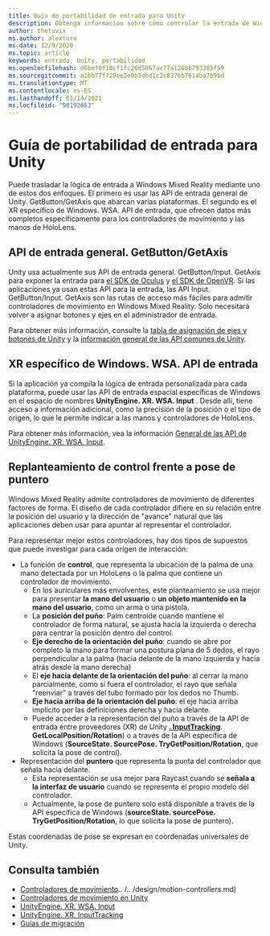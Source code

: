 ```yaml
---
title: Guía de portabilidad de entrada para Unity
description: Obtenga información sobre cómo controlar la entrada de Windows Mixed Reality en Unity.
author: thetuvix
ms.author: alexturn
ms.date: 12/9/2020
ms.topic: article
keywords: entrada, Unity, portabilidad
ms.openlocfilehash: d6bef0f10cf1fc20d5067ac77a126bb793385f59
ms.sourcegitcommit: a1bb77f729ee2e0b3dbd1c2c837bb7614ba7b9bd
ms.translationtype: MT
ms.contentlocale: es-ES
ms.lasthandoff: 01/14/2021
ms.locfileid: "98192653"
---
```

# <a name="input-porting-guide-for-unity"></a>Guía de portabilidad de entrada para Unity

Puede trasladar la lógica de entrada a Windows Mixed Reality mediante uno de estos dos enfoques. El primero es usar las API de entrada general de Unity. GetButton/GetAxis que abarcan varias plataformas. El segundo es el XR específico de Windows. WSA. API de entrada, que ofrecen datos más completos específicamente para los controladores de movimiento y las manos de HoloLens.

## <a name="general-inputgetbuttongetaxis-apis"></a>API de entrada general. GetButton/GetAxis

Unity usa actualmente sus API de entrada general. GetButton/Input. GetAxis para exponer la entrada para [el SDK de Oculus](https://docs.unity3d.com/Manual/OculusControllers.html) y [el SDK de OpenVR](https://docs.unity3d.com/Manual/OpenVRControllers.html). Si las aplicaciones ya usan estas API para la entrada, las API Input. GetButton/Input. GetAxis son las rutas de acceso más fáciles para admitir controladores de movimiento en Windows Mixed Reality. Solo necesitará volver a asignar botones y ejes en el administrador de entrada.

Para obtener más información, consulte la [tabla de asignación de ejes y botones de Unity](../unity/motion-controllers-in-unity.md#unity-buttonaxis-mapping-table) y la [información general de las API comunes de Unity](../unity/motion-controllers-in-unity.md#common-unity-apis-inputgetbuttongetaxis).

## <a name="windows-specific-xrwsainput-apis"></a>XR específico de Windows. WSA. API de entrada

Si la aplicación ya compila la lógica de entrada personalizada para cada plataforma, puede usar las API de entrada espacial específicas de Windows en el espacio de nombres **UnityEngine. XR. WSA. Input** . Desde allí, tiene acceso a información adicional, como la precisión de la posición o el tipo de origen, lo que le permite indicar a las manos y controladores de HoloLens.

Para obtener más información, vea la información [General de las API de UnityEngine. XR. WSA. Input](../unity/motion-controllers-in-unity.md#windows-specific-apis-xrwsainput).

## <a name="grip-pose-vs-pointing-pose"></a>Replanteamiento de control frente a pose de puntero

Windows Mixed Reality admite controladores de movimiento de diferentes factores de forma. El diseño de cada controlador difiere en su relación entre la posición del usuario y la dirección de "avance" natural que las aplicaciones deben usar para apuntar al representar el controlador.

Para representar mejor estos controladores, hay dos tipos de supuestos que puede investigar para cada origen de interacción:

* La función de **control**, que representa la ubicación de la palma de una mano detectada por un HoloLens o la palma que contiene un controlador de movimiento.
    * En los auriculares más envolventes, este planteamiento se usa mejor para presentar **la mano del usuario** o **un objeto mantenido en la mano del usuario**, como un arma o una pistola.
    * La **posición del puño**: Palm centroide cuando mantiene el controlador de forma natural, se ajusta hacia la izquierda o derecha para centrar la posición dentro del control.
    * **Eje derecho de la orientación del puño**: cuando se abre por completo la mano para formar una postura plana de 5 dedos, el rayo perpendicular a la palma (hacia delante de la mano izquierda y hacia atrás desde la mano derecha)
    * El **eje hacia delante de la orientación del puño**: al cerrar la mano parcialmente, como si fuera el controlador, el rayo que señala "reenviar" a través del tubo formado por los dedos no Thumb.
    * **Eje hacia arriba de la orientación del puño**: el eje hacia arriba implícito por las definiciones derecha y hacia delante.
    * Puede acceder a la representación del puño a través de la API de entrada entre proveedores (XR) de Unity **[. InputTracking](https://docs.unity3d.com/ScriptReference/XR.InputTracking.html). GetLocalPosition/Rotation**) o a través de la API específica de Windows (**SourceState. SourcePose. TryGetPosition/Rotation**, que solicita la pose de control).
* Representación del **puntero** que representa la punta del controlador que señala hacia delante.
    * Esta representación se usa mejor para Raycast cuando se **señala a la interfaz de usuario** cuando se representa el propio modelo del controlador.
    * Actualmente, la pose de puntero solo está disponible a través de la API específica de Windows (**sourceState. sourcePose. TryGetPosition/Rotation**, lo que solicita la pose de puntero).

Estas coordenadas de pose se expresan en coordenadas universales de Unity.

## <a name="see-also"></a>Consulta también
* [Controladores de movimiento]().. /.. /design/motion-controllers.md)
* [Controladores de movimiento en Unity](../unity/motion-controllers-in-unity.md)
* [UnityEngine. XR. WSA. Input](https://docs.unity3d.com/ScriptReference/XR.WSA.Input.InteractionManager.html)
* [UnityEngine. XR. InputTracking](https://docs.unity3d.com/ScriptReference/XR.InputTracking.html)
* [Guías de migración](porting-guides.md)
